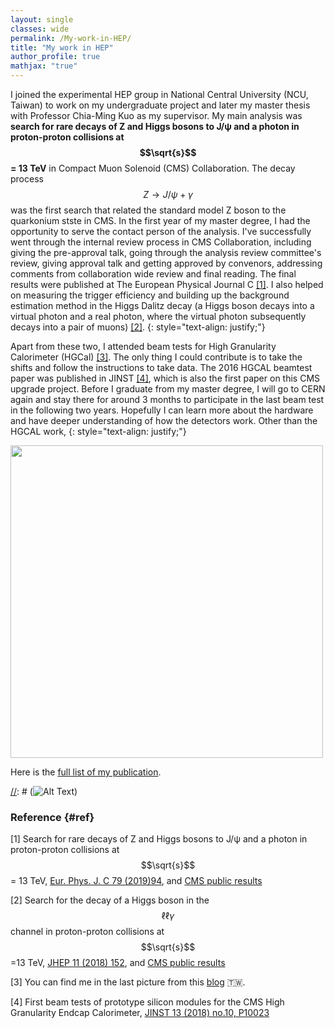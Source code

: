 ```yaml
---
layout: single
classes: wide
permalink: /My-work-in-HEP/
title: "My work in HEP"
author_profile: true
mathjax: "true"
---
```


I joined the experimental HEP group in National Central University (NCU, Taiwan) to work on my undergraduate project and later my master thesis with Professor Chia-Ming Kuo as my supervisor. My main analysis was **search for rare decays of Z and Higgs bosons to J/&psi; and a photon in proton-proton collisions at $$\sqrt{s}$$ = 13 TeV** in Compact Muon Solenoid (CMS) Collaboration. The decay process $$Z\to J/\psi+\gamma$$ was the first search that related the standard model Z boson to the quarkonium stste in CMS. In the first year of my master degree, I had the opportunity to serve the contact person of the analysis. I've successfully went through the internal review process in CMS Collaboration, including giving the pre-approval talk, going through the analysis review committee's review, giving approval talk and getting approved by convenors, addressing comments from collaboration wide review and final reading. The final results were published at The European Physical Journal C [[1]](#ref). I also helped on measuring the trigger efficiency and building up the background estimation method in the Higgs Dalitz decay (a Higgs boson decays into a virtual photon and a real photon, where the virtual photon subsequently decays into a pair of muons) [[2]](#ref).
{: style="text-align: justify;"}

 Apart from these two, I attended beam tests for High Granularity Calorimeter (HGCal) [[3]](#ref). The only thing I could contribute is to take the shifts and follow the instructions to take data. The 2016 HGCAL beamtest paper was published in JINST [[4]](#ref), which is also the first paper on this CMS upgrade project. Before I graduate from my master degree, I will go to CERN again and stay there for around 3 months to participate in the last beam test in the following two years. Hopefully I can learn more about the hardware and have deeper understanding of how the detectors work. Other than the HGCAL work,
{: style="text-align: justify;"}

<img src="{{ site.url }}{{ site.baseurl }}/images/201811-333_01.jpg" alt="" width="500" class="align-center">

Here is the <a href="https://hrjheng.github.io/pdfs/Selected_publication.pdf" target="_blank">full list of my publication</a>.

[//]: # (<embed src="https://hrjheng.github.io/pdfs/Selected_publication.pdf" type="application/pdf" />)

[//]: # (![Alt Text](/images/HJpsiG_animation.gif))

### Reference {#ref}

[1] Search for rare decays of Z and Higgs bosons to J/&psi; and a photon in proton-proton collisions at $$\sqrt{s}$$ = 13 TeV, [Eur. Phys. J. C 79 (2019)94](https://link.springer.com/article/10.1140%2Fepjc%2Fs10052-019-6562-5), and [CMS public results](http://cms-results.web.cern.ch/cms-results/public-results/publications/SMP-17-012/index.html)

[2] Search for the decay of a Higgs boson in the $$\ell\ell\gamma$$ channel in proton-proton collisions at $$\sqrt{s}$$=13 TeV, [JHEP 11 (2018) 152](https://link.springer.com/article/10.1007%2FJHEP11%282018%29152), and [CMS public results](http://cms-results.web.cern.ch/cms-results/public-results/publications/HIG-17-007/index.html)

[3] You can find me in the last picture from this [blog](http://cylindricalonion.web.cern.ch/blog/201608/test-beam-tales-days-6-and-7) :taiwan:.

[4] First beam tests of prototype silicon modules for the CMS High Granularity Endcap Calorimeter, [JINST 13 (2018) no.10, P10023](http://iopscience.iop.org/article/10.1088/1748-0221/13/10/P10023/meta)

